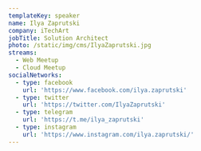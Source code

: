 ```yaml
---
templateKey: speaker
name: Ilya Zaprutski
company: iTechArt
jobTitle: Solution Architect
photo: /static/img/cms/IlyaZaprutski.jpg
streams:
  - Web Meetup
  - Cloud Meetup
socialNetworks:
  - type: facebook
    url: 'https://www.facebook.com/ilya.zaprutski'
  - type: twitter
    url: 'https://twitter.com/IlyaZaprutski'
  - type: telegram
    url: 'https://t.me/ilya_zaprutski'
  - type: instagram
    url: 'https://www.instagram.com/ilya.zaprutski/'
---
```

